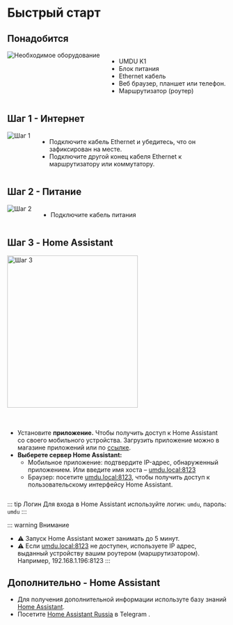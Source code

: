 # Быстрый старт

<style>
  .flex-container {
    display: flex;
    align-items: flex-start;
    gap: 20px;
    flex-wrap: wrap;
  }
  
  .image-container {
    flex-shrink: 0;
  }
  
  .content-container {
    flex: 1;
    min-width: 250px;
  }
  
  .step-image {
    max-width: 100%;
    height: auto;
  }
  
  .ha-image-container {
    width: 300px;
    max-width: 100%;
    height: 350px;
    overflow: hidden;
    margin-bottom: 15px;
  }
  
  .ha-image {
    width: 100%;
    height: 100%;
    object-fit: cover;
    object-position: center;
  }
  
  @media (max-width: 640px) {
    .flex-container {
      flex-direction: column;
    }
    
    .image-container, .content-container {
      width: 100%;
    }
    
    .ha-image-container {
      width: 100%;
      height: 350px;
    }
  }
</style>

## Понадобится

<div class="flex-container">
  <div class="image-container">
    <img class="step-image" src="https://docs.umdu.ru/wp-content/uploads/2024/04/set.gif" alt="Необходимое оборудование">
  </div>
  <div class="content-container">
    <ul>
      <li>UMDU K1</li>
      <li>Блок питания</li>
      <li>Ethernet кабель</li>
      <li>Веб браузер, планшет или телефон.</li>
      <li>Маршрутизатор (роутер)</li>
    </ul>
  </div>
</div>

## Шаг 1 - Интернет

<div class="flex-container">
  <div class="image-container">
    <img class="step-image" src="https://docs.umdu.ru/wp-content/uploads/2024/04/step1.gif" alt="Шаг 1">
  </div>
  <div class="content-container">
    <ul>
      <li>Подключите кабель Ethernet и убедитесь, что он зафиксирован на месте.</li>
      <li>Подключите другой конец кабеля Ethernet к маршрутизатору или коммутатору.</li>
    </ul>
  </div>
</div>

## Шаг 2 - Питание

<div class="flex-container">
  <div class="image-container">
    <img class="step-image" src="https://docs.umdu.ru/wp-content/uploads/2024/04/step2.gif" alt="Шаг 2">
  </div>
  <div class="content-container">
    <ul>
      <li>Подключите кабель питания</li>
    </ul>
  </div>
</div>

## Шаг 3 - Home Assistant

<div class="flex-container">
  <div class="ha-image-container">
    <img class="ha-image" src="https://docs.umdu.ru/wp-content/uploads/2024/04/HA.webp" alt="Шаг 3">
  </div>
  <div class="content-container">
    <ul>
      <li>Установите <strong>приложение.</strong>  
          Чтобы получить доступ к Home Assistant со своего мобильного устройства. Загрузить приложение можно в магазине приложений или по <a href="https://companion.home-assistant.io/">ссылке</a>.</li>
      <li><strong>Выберете сервер Home Assistant:</strong>
        <ul>
          <li>Мобильное приложение: подтвердите IP-адрес, обнаруженный приложением. Или введите имя хоста – <a href="http://umdu.local:8123">umdu.local:8123</a></li>
          <li>Браузер: посетите <a href="http://umdu.local:8123">umdu.local:8123</a>, чтобы получить доступ к пользовательскому интерфейсу Home Assistant.</li>
        </ul>
      </li>
    </ul>
  </div>
</div>

::: tip Логин
 Для входа в Home Assistant используйте логин: `umdu`, пароль: `umdu`
:::

::: warning Внимание
- ⚠️ Запуск Home Assistant может занимать до 5 минут.
- ⚠️ Если <a href="http://umdu.local:8123">umdu.local:8123</a> не доступен, используете IP адрес, выданный устройству вашим роутером (маршрутизатором). Например, 192.168.1.196:8123
:::

## Дополнительно - Home Assistant

- Для получения дополнительной информации используте базу знаний [Home Assistant](https://www.home-assistant.io/getting-started/).
- Посетите [Home Assistant Russia](https://t.me/homeassistant_russia) в Telegram .
